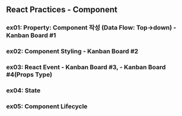 ## React Practices - Component

### ex01: Property: Component 작성 (Data Flow: Top->down) - Kanban Board #1
### ex02: Component Styling                               - Kanban Board #2
### ex03: React Event                                     - Kanban Board #3, - Kanban Board #4(Props Type)
### ex04: State 
### ex05: Component Lifecycle

